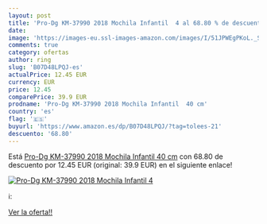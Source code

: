 ```yaml
---
layout: post
title: 'Pro-Dg KM-37990 2018 Mochila Infantil  4 al 68.80 % de descuento'
date: 
image: 'https://images-eu.ssl-images-amazon.com/images/I/51JPWEgPKoL._SL200_.jpg'
comments: true
category: ofertas
author: ring
slug: 'B07D48LPQJ-es'
actualPrice: 12.45 EUR
currency: EUR
price: 12.45
comparePrice: 39.9 EUR
prodname: 'Pro-Dg KM-37990 2018 Mochila Infantil  40 cm'
country: 'es'
flag: '🇪🇸'
buyurl: 'https://www.amazon.es/dp/B07D48LPQJ/?tag=tolees-21'
descuento: '68.80'
---
```


Está [Pro-Dg KM-37990 2018 Mochila Infantil  40 cm](https://www.amazon.es/dp/B07D48LPQJ/?tag=tolees-21) con 68.80 de descuento por 12.45 EUR (original: 39.9 EUR) en el siguiente enlace!

[![Pro-Dg KM-37990 2018 Mochila Infantil  4](https://images-eu.ssl-images-amazon.com/images/I/51JPWEgPKoL._SL200_.jpg)](https://www.amazon.es/dp/B07D48LPQJ/?tag=tolees-21)

ℹ️:


[Ver la oferta!!](https://www.amazon.es/dp/B07D48LPQJ/?tag=tolees-21)
